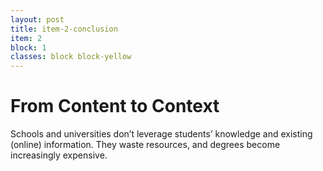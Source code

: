 ```yaml
---
layout: post
title: item-2-conclusion
item: 2
block: 1
classes: block block-yellow
---
```

# From Content to Context

Schools and universities don’t leverage students’ knowledge and existing (online) information. They waste resources, and degrees become increasingly expensive.
